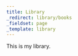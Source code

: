 ```yaml
---
title: Library
_redirect: library/books
_fieldset: page
_template: library
---
```


This is my library.